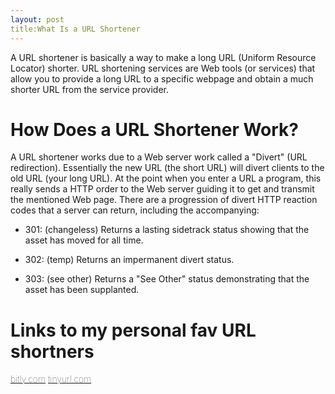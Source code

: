 ```yaml
---
layout: post
title:What Is a URL Shortener
---
```

A URL shortener is basically a way to make a long URL (Uniform Resource Locator) shorter.  URL shortening services are Web tools (or services) that allow you to provide a long URL to a specific webpage and obtain a much shorter URL from the service provider.


<h1>How Does a URL Shortener Work?</h1>

A URL shortener works due to a Web server work called a "Divert" (URL redirection). Essentially the new URL (the short URL) will divert clients to the old URL (your long URL). At the point when you enter a URL a program, this really sends a HTTP order to the Web server guiding it to get and transmit the mentioned Web page. There are a progression of divert HTTP reaction codes that a server can return, including the accompanying: 

- 301: (changeless) Returns a lasting sidetrack status showing that the asset has moved for all 	time. 

- 302: (temp) Returns an impermanent divert status. 

- 303: (see other) Returns a "See Other" status demonstrating that the asset has been supplanted.

<h1>Links to my personal fav URL shortners</h1>

<a style="font-weight: 30" href="https://bitly.com/">bitly.com</a>
<a style="font-weight: 30" href="https://tinyurl.com/">tinyurl.com</a>

